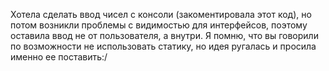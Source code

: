 Хотела сделать ввод чисел с консоли (закоментировала этот код), но потом возникли проблемы с видимостью для интерфейсов, поэтому оставила ввод не от пользователя, а внутри.
Я помню, что вы говорили по возможности не использовать статику, но идея ругалась и просила именно ее поставить:/
